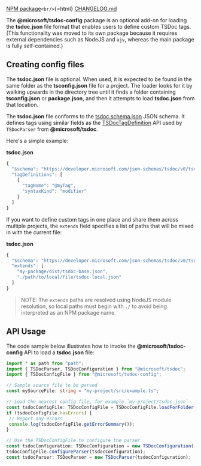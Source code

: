 [NPM
package](https://www.npmjs.com/package/@microsoft/tsdoc-config)`<br/>`{=html}
[CHANGELOG.md](https://github.com/microsoft/tsdoc/blob/main/tsdoc-config/CHANGELOG.md)

The **@microsoft/tsdoc-config** package is an optional add-on for
loading the **tsdoc.json** file format that enables users to define
custom TSDoc tags. (This functionality was moved to its own package
because it requires external dependencies such as NodeJS and `ajv`,
whereas the main package is fully self-contained.)

## Creating config files

The **tsdoc.json** file is optional. When used, it is expected to be
found in the same folder as the **tsconfig.json** file for a project.
The loader looks for it by walking upwards in the directory tree until
it finds a folder containing **tsconfig.json** or **package.json**, and
then it attempts to load **tsdoc.json** from that location.

The **tsdoc.json** file conforms to the
[tsdoc.schema.json](https://developer.microsoft.com/json-schemas/tsdoc/v0/tsdoc.schema.json)
JSON schema. It defines tags using similar fields as the
[TSDocTagDefinition](https://github.com/microsoft/tsdoc/blob/main/tsdoc/src/configuration/TSDocTagDefinition.ts)
API used by `TSDocParser` from **@microsoft/tsdoc**.

Here's a simple example:

**tsdoc.json**

```js
{
  "$schema": "https://developer.microsoft.com/json-schemas/tsdoc/v0/tsdoc.schema.json",
  "tagDefinitions": [
    {
      "tagName": "@myTag",
      "syntaxKind": "modifier"
    }
  ]
}
```

If you want to define custom tags in one place and share them across
multiple projects, the `extends` field specifies a list of paths that
will be mixed in with the current file:

**tsdoc.json**

```js
{
  "$schema": "https://developer.microsoft.com/json-schemas/tsdoc/v0/tsdoc.schema.json",
  "extends": [
    "my-package/dist/tsdoc-base.json",
    "./path/to/local/file/tsdoc-local.json"
  ]
}
```

> NOTE: The `extends` paths are resolved using NodeJS module resolution,
> so local paths must begin with `./` to avoid being interpreted as an
> NPM package name.

## API Usage

The code sample below illustrates how to invoke the
**@microsoft/tsdoc-config** API to load a **tsdoc.json** file:

```ts
import * as path from "path";
import { TSDocParser, TSDocConfiguration } from "@microsoft/tsdoc";
import { TSDocConfigFile } from "@microsoft/tsdoc-config";

// Sample source file to be parsed
const mySourceFile: string = "my-project/src/example.ts";

// Load the nearest config file, for example `my-project/tsdoc.json`
const tsdocConfigFile: TSDocConfigFile = TSDocConfigFile.loadForFolder(path.dirname(mySourceFile));
if (tsdocConfigFile.hasErrors) {
 // Report any errors
 console.log(tsdocConfigFile.getErrorSummary());
}

// Use the TSDocConfigFile to configure the parser
const tsdocConfiguration: TSDocConfiguration = new TSDocConfiguration();
tsdocConfigFile.configureParser(tsdocConfiguration);
const tsdocParser: TSDocParser = new TSDocParser(tsdocConfiguration);
```
